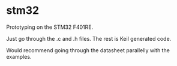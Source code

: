 # stm32
Prototyping on the STM32 F401RE.

Just go through the .c and .h files. The rest is Keil generated code.

Would recommend going through the datasheet parallelly with the examples.
